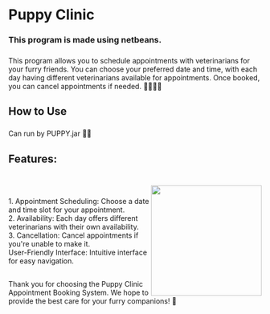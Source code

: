 <h1 align="left">Puppy Clinic</h1>

###

<h3 align="left">This program is made using netbeans.</h3>

###

<p align="left">This program allows you to schedule appointments with veterinarians for your furry friends. You can choose your preferred date and time, with each day having different veterinarians available for appointments. Once booked, you can cancel appointments if needed. 👩‍⚕️👨‍⚕️</p>

###

<h2 align="left">How to Use</h2>

###

<p align="left">Can run by PUPPY.jar 🐶🐱</p>

###

<h2 align="left">Features:</h2>

###

<br clear="both">

<img align="right" height="220" src="https://media2.giphy.com/media/cjbxJXhNXDMjhlr1S8/200w.gif?cid=6c09b9524souvtdqc0vwe7laleipujgf7yfhflcguwswloat&ep=v1_gifs_search&rid=200w.gif&ct=g"  />

###

<p align="left">1. Appointment Scheduling: Choose a date and time slot for your appointment.<br>2. Availability: Each day offers different veterinarians with their own availability.<br>3. Cancellation: Cancel appointments if you're unable to make it.<br>User-Friendly Interface: Intuitive interface for easy navigation.</p>

###

<h2 align="left"></h2>

###

<p align="left">Thank you for choosing the Puppy Clinic Appointment Booking System. We hope to provide the best care for your furry companions! 🐾</p>

###
